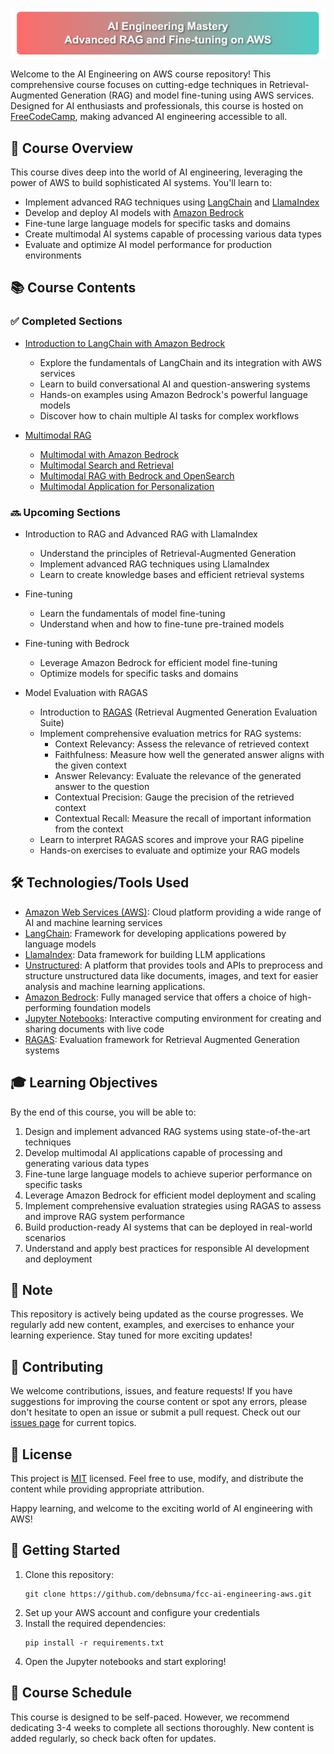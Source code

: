![AI Engineering on AWS](img/img1.png)

Welcome to the AI Engineering on AWS course repository! This comprehensive course focuses on cutting-edge techniques in Retrieval-Augmented Generation (RAG) and model fine-tuning using AWS services. Designed for AI enthusiasts and professionals, this course is hosted on [FreeCodeCamp](https://www.freecodecamp.org/), making advanced AI engineering accessible to all.

## 🎯 Course Overview

This course dives deep into the world of AI engineering, leveraging the power of AWS to build sophisticated AI systems. You'll learn to:

- Implement advanced RAG techniques using [LangChain](https://python.langchain.com/) and [LlamaIndex](https://www.llamaindex.ai/)
- Develop and deploy AI models with [Amazon Bedrock](https://aws.amazon.com/bedrock/)
- Fine-tune large language models for specific tasks and domains
- Create multimodal AI systems capable of processing various data types
- Evaluate and optimize AI model performance for production environments

## 📚 Course Contents

### ✅ Completed Sections

- [Introduction to LangChain with Amazon Bedrock](LangChain-Bedrock.ipynb)
  - Explore the fundamentals of LangChain and its integration with AWS services
  - Learn to build conversational AI and question-answering systems
  - Hands-on examples using Amazon Bedrock's powerful language models
  - Discover how to chain multiple AI tasks for complex workflows

- [Multimodal RAG](multimodal-rag/)
  - [Multimodal with Amazon Bedrock](multimodal-rag/01_Bedrock_Multimodal.ipynb)
  - [Multimodal Search and Retrieval](multimodal-rag/02_Bedrock_Multimodal_Search_Retrieval.ipynb)
  - [Multimodal RAG with Bedrock and OpenSearch](multimodal-rag/03_Bedrock_Multimodal_RAG.ipynb)
  - [Multimodal Application for Personalization](multimodal-rag/04_Multimodal_App_Personalization.ipynb)

### 🔜 Upcoming Sections

- Introduction to RAG and Advanced RAG with LlamaIndex
  - Understand the principles of Retrieval-Augmented Generation
  - Implement advanced RAG techniques using LlamaIndex
  - Learn to create knowledge bases and efficient retrieval systems

- Fine-tuning
  - Learn the fundamentals of model fine-tuning
  - Understand when and how to fine-tune pre-trained models

- Fine-tuning with Bedrock
  - Leverage Amazon Bedrock for efficient model fine-tuning
  - Optimize models for specific tasks and domains

- Model Evaluation with RAGAS
  - Introduction to [RAGAS](https://github.com/explodinggradients/ragas) (Retrieval Augmented Generation Evaluation Suite)
  - Implement comprehensive evaluation metrics for RAG systems:
    - Context Relevancy: Assess the relevance of retrieved context
    - Faithfulness: Measure how well the generated answer aligns with the given context
    - Answer Relevancy: Evaluate the relevance of the generated answer to the question
    - Contextual Precision: Gauge the precision of the retrieved context
    - Contextual Recall: Measure the recall of important information from the context
  - Learn to interpret RAGAS scores and improve your RAG pipeline
  - Hands-on exercises to evaluate and optimize your RAG models

## 🛠 Technologies/Tools Used

- [Amazon Web Services (AWS)](https://aws.amazon.com/): Cloud platform providing a wide range of AI and machine learning services
- [LangChain](https://python.langchain.com/): Framework for developing applications powered by language models
- [LlamaIndex](https://www.llamaindex.ai/): Data framework for building LLM applications
- [Unstructured](https://unstructured.io/): A platform that provides tools and APIs to preprocess and structure unstructured data like documents, images, and text for easier analysis and machine learning applications.
- [Amazon Bedrock](https://aws.amazon.com/bedrock/): Fully managed service that offers a choice of high-performing foundation models
- [Jupyter Notebooks](https://jupyter.org/): Interactive computing environment for creating and sharing documents with live code
- [RAGAS](https://github.com/explodinggradients/ragas): Evaluation framework for Retrieval Augmented Generation systems

## 🎓 Learning Objectives

By the end of this course, you will be able to:

1. Design and implement advanced RAG systems using state-of-the-art techniques
2. Develop multimodal AI applications capable of processing and generating various data types
3. Fine-tune large language models to achieve superior performance on specific tasks
4. Leverage Amazon Bedrock for efficient model deployment and scaling
5. Implement comprehensive evaluation strategies using RAGAS to assess and improve RAG system performance
6. Build production-ready AI systems that can be deployed in real-world scenarios
7. Understand and apply best practices for responsible AI development and deployment

## 📌 Note

This repository is actively being updated as the course progresses. We regularly add new content, examples, and exercises to enhance your learning experience. Stay tuned for more exciting updates!

## 🤝 Contributing

We welcome contributions, issues, and feature requests! If you have suggestions for improving the course content or spot any errors, please don't hesitate to open an issue or submit a pull request. Check out our [issues page](https://github.com/debnsuma/fcc-ai-engineering-aws/issues) for current topics.

## 📝 License

This project is [MIT](https://choosealicense.com/licenses/mit/) licensed. Feel free to use, modify, and distribute the content while providing appropriate attribution.

Happy learning, and welcome to the exciting world of AI engineering with AWS!

## 🚀 Getting Started

1. Clone this repository:
   ```
   git clone https://github.com/debnsuma/fcc-ai-engineering-aws.git
   ```
2. Set up your AWS account and configure your credentials
3. Install the required dependencies:
   ```
   pip install -r requirements.txt
   ```
4. Open the Jupyter notebooks and start exploring!

## 📅 Course Schedule

This course is designed to be self-paced. However, we recommend dedicating 3-4 weeks to complete all sections thoroughly. New content is added regularly, so check back often for updates.